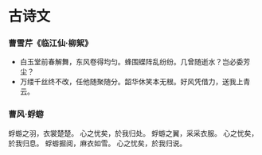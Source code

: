# 古诗文
### 曹雪芹《临江仙·柳絮》
* 白玉堂前春解舞，东风卷得均匀。蜂围蝶阵乱纷纷。几曾随逝水？岂必委芳尘？
* 万缕千丝终不改，任他随聚随分。韶华休笑本无根。好风凭借力，送我上青云。

### 曹风·蜉蝣
蜉蝣之羽，衣裳楚楚。
心之忧矣，於我归处。
蜉蝣之翼，采采衣服。
心之忧矣，於我归息。
蜉蝣掘阅，麻衣如雪。
心之忧矣，於我归说。
